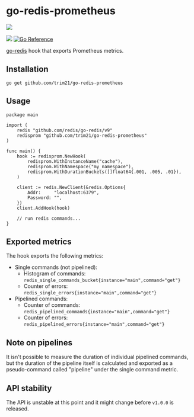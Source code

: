 # go-redis-prometheus

<p>
  <img src="https://img.shields.io/github/workflow/status/globocom/go-redis-prometheus/Go?style=flat-square">
</p>

![](https://img.shields.io/github/actions/workflow/status/trim21/go-redis-prometheus/test.yml?branch=master)
[![Go Reference](https://pkg.go.dev/badge/github.com/trim21/go-redis-prometheus.svg)](https://pkg.go.dev/github.com/trim21/go-redis-prometheus)


[go-redis](https://github.com/redis/go-redis) hook that exports Prometheus metrics.

## Installation

    go get github.com/trim21/go-redis-prometheus

## Usage

```golang
package main

import (
    redis "github.com/redis/go-redis/v9"
	redisprom "github.com/trim21/go-redis-prometheus"
)

func main() {
    hook := redisprom.NewHook(
        redisprom.WithInstanceName("cache"),
        redisprom.WithNamespace("my_namespace"),
        redisprom.WithDurationBuckets([]float64{.001, .005, .01}),
    )

    client := redis.NewClient(&redis.Options{
        Addr:     "localhost:6379",
        Password: "",
    })
    client.AddHook(hook)

    // run redis commands...
}
```

## Exported metrics

The hook exports the following metrics:

- Single commands (not pipelined):
  - Histogram of commands: `redis_single_commands_bucket{instance="main",command="get"}`
  - Counter of errors: `redis_single_errors{instance="main",command="get"}`
 - Pipelined commands:
   - Counter of commands: `redis_pipelined_commands{instance="main",command="get"}`
   - Counter of errors: `redis_pipelined_errors{instance="main",command="get"}`

## Note on pipelines

It isn't possible to measure the duration of individual
pipelined commands, but the duration of the pipeline itself is calculated and
exported as a pseudo-command called "pipeline" under the single command metric.

## API stability

The API is unstable at this point and it might change before `v1.0.0` is released.

